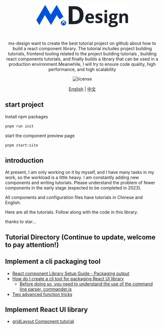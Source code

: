 <div align="center" style="margin-bottom: 24px">
    <img alt="Mx Design Logo" width="300" src="./assets/logo.png"/>
</div>

<div align="center">
<br />
mx-design want to create the best tutorial project on github about how to build a react component library. The tutorial includes project building tutorials, frontend tooling related to the project building tutorials , building react components tutorials, and finally builds a library that can be used in a production environment.Meanwhile, I will try to ensure code quality, high performance, and high scalability
<br />

![license](https://img.shields.io/badge/license-MIT-blue.svg)

</div>

<div align="center">

[English](./README.md) | [中文](./README.zh.md)

</div>

## start project

Install npm packages

```bash
pnpm run init
```
start the component preview page

```bash
pnpm start:site
```

## introduction

At present, I am only working on it by myself, and I have many tasks in my  work, so the workload is a little heavy. I am constantly adding new components and writing tutorials. Please understand the problem of fewer components in the early stage (expected to be completed in 2023).

All components and configuration files have tutorials in Chinese and English.

Here are all the tutorials. Follow along with the code in this library.

thanks to star...

## Tutorial Directory (Continue to update, welcome to pay attention!)

## Implement a cli packaging tool

- [React component Library Setup Guide - Packaging output](./tutorial/mx-design-cli/theory/README.md)
- [How do I create a cli tool for packaging React UI library](./tutorial/mx-design-cli/cli/README.md)
  - [Before doing so, you need to understand the use of the command line parser, commander.js](https://github.com/tj/commander.js/blob/master/Readme.md)
- [Two advanced function tricks](./tutorial/mx-design-cli/tricks/README.md)


## Implement React UI library

- [gridLayout Component tutorial](./tutorial/mx-deisgn-ui/gridLayout/README.md)
